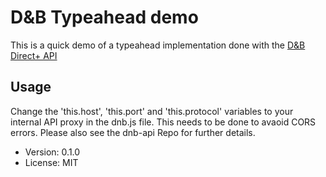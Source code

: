 # D&B Typeahead demo

This is a quick demo of a typeahead implementation done with the [D&B Direct+ API](https://directplus.documentation.dnb.com/)

## Usage

Change the 'this.host', 'this.port' and 'this.protocol' variables to your internal API proxy in the dnb.js file. This needs to be done to avaoid CORS errors. Please also see the dnb-api Repo for further details.

- Version: 0.1.0
- License: MIT
